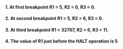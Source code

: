 #### 1. At first breakpoint R1 = 5, R2 = 0, R3 = 0.

#### 2. At second breakpoint R1 = 5, R2 = 6, R3 = 0.

#### 3. At third breakpoint R1 = 32767, R2 = 6, R3 = 11.

#### 4. The value of R1 just before the HALT operation is 5
